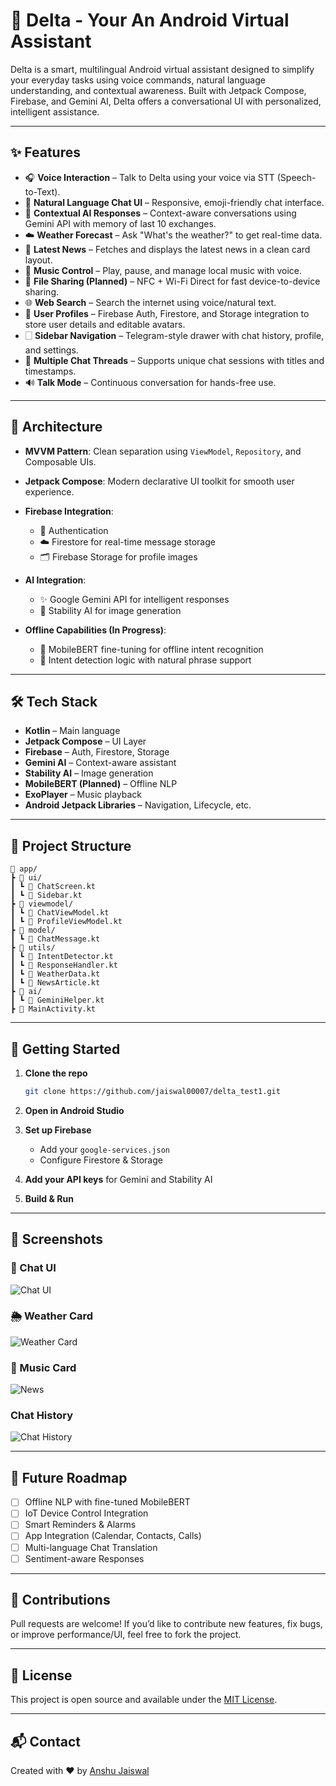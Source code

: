 # 🤖 Delta - Your An Android Virtual Assistant

Delta is a smart, multilingual Android virtual assistant designed to simplify your everyday tasks using voice commands, natural language understanding, and contextual awareness. Built with Jetpack Compose, Firebase, and Gemini AI, Delta offers a conversational UI with personalized, intelligent assistance.

---

## ✨ Features

* 🎧 **Voice Interaction** – Talk to Delta using your voice via STT (Speech-to-Text).
* 💬 **Natural Language Chat UI** – Responsive, emoji-friendly chat interface.
* 🧠 **Contextual AI Responses** – Context-aware conversations using Gemini API with memory of last 10 exchanges.
* ☁️ **Weather Forecast** – Ask "What's the weather?" to get real-time data.
* 📰 **Latest News** – Fetches and displays the latest news in a clean card layout.
* 🎵 **Music Control** – Play, pause, and manage local music with voice.
* 📁 **File Sharing (Planned)** – NFC + Wi-Fi Direct for fast device-to-device sharing.
* 🌐 **Web Search** – Search the internet using voice/natural text.
* 👤 **User Profiles** – Firebase Auth, Firestore, and Storage integration to store user details and editable avatars.
* 🗌 **Sidebar Navigation** – Telegram-style drawer with chat history, profile, and settings.
* 📃 **Multiple Chat Threads** – Supports unique chat sessions with titles and timestamps.
* 🔊 **Talk Mode** – Continuous conversation for hands-free use.

---

## 🧱 Architecture

* **MVVM Pattern**: Clean separation using `ViewModel`, `Repository`, and Composable UIs.
* **Jetpack Compose**: Modern declarative UI toolkit for smooth user experience.
* **Firebase Integration**:

    * 🔐 Authentication
    * ☁️ Firestore for real-time message storage
    * 🗂️ Firebase Storage for profile images
* **AI Integration**:

    * ✨ Google Gemini API for intelligent responses
    * 🎨 Stability AI for image generation
* **Offline Capabilities (In Progress)**:

    * 🧠 MobileBERT fine-tuning for offline intent recognition
    * 🎯 Intent detection logic with natural phrase support

---

## 🛠️ Tech Stack

* **Kotlin** – Main language
* **Jetpack Compose** – UI Layer
* **Firebase** – Auth, Firestore, Storage
* **Gemini AI** – Context-aware assistant
* **Stability AI** – Image generation
* **MobileBERT (Planned)** – Offline NLP
* **ExoPlayer** – Music playback
* **Android Jetpack Libraries** – Navigation, Lifecycle, etc.

---

## 📂 Project Structure

```
📁 app/
┣ 📁 ui/
┃ ┗ 📄 ChatScreen.kt
┃ ┗ 📄 Sidebar.kt
┣ 📁 viewmodel/
┃ ┗ 📄 ChatViewModel.kt
┃ ┗ 📄 ProfileViewModel.kt
┣ 📁 model/
┃ ┗ 📄 ChatMessage.kt
┣ 📁 utils/
┃ ┗ 📄 IntentDetector.kt
┃ ┗ 📄 ResponseHandler.kt
┃ ┗ 📄 WeatherData.kt
┃ ┗ 📄 NewsArticle.kt
┣ 📁 ai/
┃ ┗ 📄 GeminiHelper.kt
┣ 📄 MainActivity.kt
```

---

## 🚀 Getting Started

1. **Clone the repo**

   ```bash
   git clone https://github.com/jaiswal00007/delta_test1.git
   ```
2. **Open in Android Studio**
3. **Set up Firebase**

    * Add your `google-services.json`
    * Configure Firestore & Storage
4. **Add your API keys** for Gemini and Stability AI
5. **Build & Run**

---

## 📸 Screenshots

### 📱 Chat UI
![Chat UI](app/src/main/assets/main_ui.jpg)

### 🌦️ Weather Card
![Weather Card](app/src/main/assets/weather_screenshot.jpg)

### 📰 Music Card
![News](app/src/main/assets/music_screenshot.jpg)

###  Chat History
![Chat History](app/src/main/assets/sidebar_screenshot.jpg)

---

## 🧠 Future Roadmap

* [ ] Offline NLP with fine-tuned MobileBERT
* [ ] IoT Device Control Integration
* [ ] Smart Reminders & Alarms
* [ ] App Integration (Calendar, Contacts, Calls)
* [ ] Multi-language Chat Translation
* [ ] Sentiment-aware Responses

---

## 🙌 Contributions

Pull requests are welcome! If you’d like to contribute new features, fix bugs, or improve performance/UI, feel free to fork the project.

---

## 📄 License

This project is open source and available under the [MIT License](LICENSE).

---

## 📬 Contact

Created with ❤️ by [Anshu Jaiswal](https://github.com/geekstreak2025)
